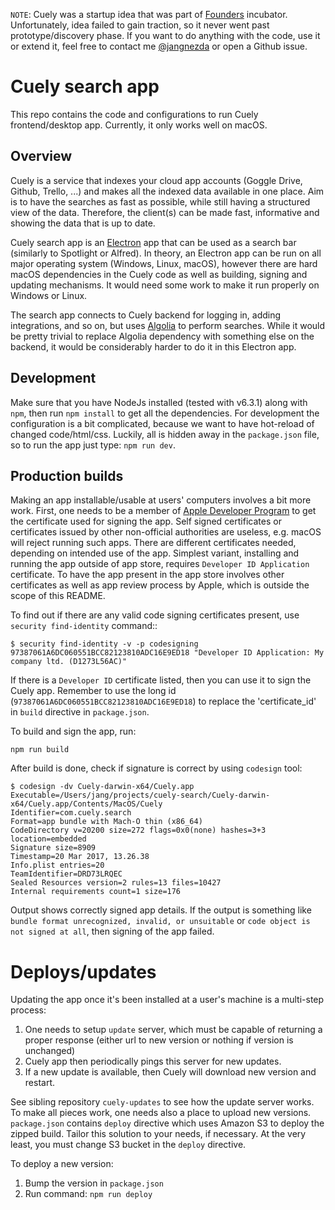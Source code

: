 `NOTE`: Cuely was a startup idea that was part of [Founders](https://founders.as) incubator. Unfortunately, idea failed to gain traction, so it never went
past prototype/discovery phase. If you want to do anything with the code, use it or extend it, feel free to contact me [@jangnezda](https://twitter.com/@jangnezda) or open a Github issue.

# Cuely search app
This repo contains the code and configurations to run Cuely frontend/desktop app. Currently, it only works well on macOS.

## Overview
Cuely is a service that indexes your cloud app accounts (Goggle Drive, Github, Trello, ...) and makes all the indexed data available in one place.
Aim is to have the searches as fast as possible, while still having a structured view of the data. Therefore, the client(s) can be made fast,
informative and showing the data that is up to date.

Cuely search app is an [Electron](https://electron.atom.io/) app that can be used as a search bar (similarly to Spotlight or Alfred). In theory, an Electron app
can be run on all major operating system (Windows, Linux, macOS), however there are hard macOS dependencies in the Cuely code as well as building, signing and updating mechanisms.
It would need some work to make it run properly on Windows or Linux.

The search app connects to Cuely backend for logging in, adding integrations, and so on, but uses [Algolia](https://www.algolia.com) to perform searches. While it would be pretty trivial to replace Algolia
dependency with something else on the backend, it would be considerably harder to do it in this Electron app.

## Development
Make sure that you have NodeJs installed (tested with v6.3.1) along with `npm`, then run `npm install` to get all the dependencies. For development the configuration is a bit complicated, because we want
to have hot-reload of changed code/html/css. Luckily, all is hidden away in the `package.json` file, so to run the app just type: `npm run dev`.

## Production builds
Making an app installable/usable at users' computers involves a bit more work. First, one needs to be a member of [Apple Developer Program](https://developer.apple.com/programs/)
to get the certificate used for signing the app. Self signed certificates or certificates issued by other non-official authorities are useless, e.g. macOS will reject running such apps.
There are different certificates needed, depending on intended use of the app. Simplest variant, installing and running the app outside of app store, requires `Developer ID Application`
certificate. To have the app present in the app store involves other certificates as well as app review process by Apple, which is outside the scope of this README.

To find out if there are any valid code signing certificates present, use `security find-identity` command::
```
$ security find-identity -v -p codesigning
97387061A6DC060551BCC82123810ADC16E9ED18 "Developer ID Application: My company ltd. (D1273L56AC)"
```
If there is a `Developer ID` certificate listed, then you can use it to sign the Cuely app. Remember to use the long id (`97387061A6DC060551BCC82123810ADC16E9ED18`) to replace the 'certificate_id' in `build` directive in `package.json`.

To build and sign the app, run:
```
npm run build
```
After build is done, check if signature is correct by using `codesign` tool:
```
$ codesign -dv Cuely-darwin-x64/Cuely.app
Executable=/Users/jang/projects/cuely-search/Cuely-darwin-x64/Cuely.app/Contents/MacOS/Cuely
Identifier=com.cuely.search
Format=app bundle with Mach-O thin (x86_64)
CodeDirectory v=20200 size=272 flags=0x0(none) hashes=3+3 location=embedded
Signature size=8909
Timestamp=20 Mar 2017, 13.26.38
Info.plist entries=20
TeamIdentifier=DRD73LRQEC
Sealed Resources version=2 rules=13 files=10427
Internal requirements count=1 size=176
```
Output shows correctly signed app details. If the output is something like `bundle format unrecognized, invalid, or unsuitable` or `code object is not signed at all`, then signing of the app failed.

# Deploys/updates
Updating the app once it's been installed at a user's machine is a multi-step process:
1. One needs to setup `update` server, which must be capable of returning a proper response (either url to new version or nothing if version is unchanged)
2. Cuely app then periodically pings this server for new updates.
3. If a new update is available, then Cuely will download new version and restart.

See sibling repository `cuely-updates` to see how the update server works. To make all pieces work, one needs also a place to upload new versions. `package.json` contains `deploy` directive
which uses Amazon S3 to deploy the zipped build. Tailor this solution to your needs, if necessary. At the very least, you must change S3 bucket in the `deploy` directive.

To deploy a new version:
1. Bump the version in `package.json`
2. Run command: `npm run deploy`
